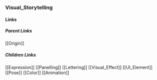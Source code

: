 ### Visual_Storytelling
#### Links
##### Parent Links
[[Origin]]
##### Children Links
[[Expression]]
[[Panelling]]
[[Lettering]]
[[Visual_Effect]]
[[UI_Element]]
[[Pose]]
[[Color]]
[[Animation]]
